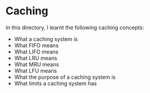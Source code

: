 # Caching
In this directory, I learnt the following caching concepts:
 - What a caching system is
 - What FIFO means
 - What LIFO means
 - What LRU means
 - What MRU means
 - What LFU means
 - What the purpose of a caching system is
 - What limits a caching system has
